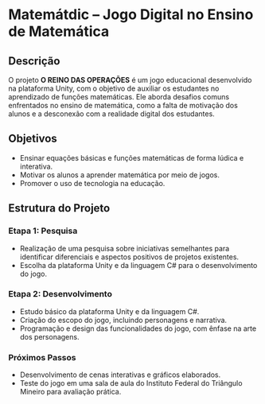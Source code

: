# Matemátdic – Jogo Digital no Ensino de Matemática

## Descrição

O projeto **O REINO DAS OPERAÇÕES** é um jogo educacional desenvolvido na plataforma Unity, com o objetivo de auxiliar os estudantes no aprendizado de funções matemáticas. Ele aborda desafios comuns enfrentados no ensino de matemática, como a falta de motivação dos alunos e a desconexão com a realidade digital dos estudantes.

## Objetivos

- Ensinar equações básicas e funções matemáticas de forma lúdica e interativa.
- Motivar os alunos a aprender matemática por meio de jogos.
- Promover o uso de tecnologia na educação.

## Estrutura do Projeto

### Etapa 1: Pesquisa

- Realização de uma pesquisa sobre iniciativas semelhantes para identificar diferenciais e aspectos positivos de projetos existentes.
- Escolha da plataforma Unity e da linguagem C# para o desenvolvimento do jogo.

### Etapa 2: Desenvolvimento

- Estudo básico da plataforma Unity e da linguagem C#.
- Criação do escopo do jogo, incluindo personagens e narrativa.
- Programação e design das funcionalidades do jogo, com ênfase na arte dos personagens.

### Próximos Passos

- Desenvolvimento de cenas interativas e gráficos elaborados.
- Teste do jogo em uma sala de aula do Instituto Federal do Triângulo Mineiro para avaliação prática.

